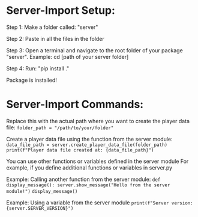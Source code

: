 # Server-Import Setup:

Step 1: Make a folder called: "server"

Step 2: Paste in all the files in the folder

Step 3: Open a terminal and navigate to the root folder of your package "server". Example: cd [path of your server folder]

Step 4: Run: "pip install ."

Package is installed!

# Server-Import Commands:

Replace this with the actual path where you want to create the player data file:
`folder_path = "/path/to/your/folder"`

Create a player data file using the function from the server module:
`data_file_path = server.create_player_data_file(folder_path)
print(f"Player data file created at: {data_file_path}")`

You can use other functions or variables defined in the server module
For example, if you define additional functions or variables in server.py

Example: Calling another function from the server module:
`def display_message():
    server.show_message("Hello from the server module!")`
`display_message()`


Example: Using a variable from the server module
`print(f"Server version: {server.SERVER_VERSION}")`






